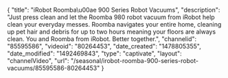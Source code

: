 {
    "title": "iRobot Roomba\u00ae 900 Series Robot Vacuums",
    "description": "Just press clean and let the Roomba 980 robot vacuum from iRobot help clean your everyday messes.  Roomba navigates your entire home, cleaning up pet hair and debris for up to two hours meaning your floors are always clean.  You and Roomba from iRobot.  Better together.",
    "channelid": "85595586",
    "videoid": "80264453",
    "date_created": "1478805355",
    "date_modified": "1492469843",
    "type": "captivate",
    "layout": "channelVideo",
    "url": "\/seasonal\/irobot-roomba-900-series-robot-vacuums\/85595586-80264453"
}